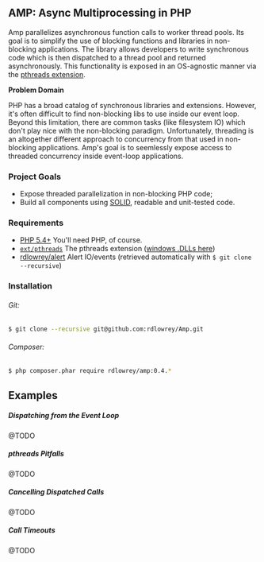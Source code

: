 AMP: Async Multiprocessing in PHP
---------------------------------

Amp parallelizes asynchronous function calls to worker thread pools. Its goal is to simplify the
use of blocking functions and libraries in non-blocking applications. The library allows developers
to write synchronous code which is then dispatched to a thread pool and returned asynchronously.
This functionality is exposed in an OS-agnostic manner via the [pthreads extension][pthreads].

**Problem Domain**

PHP has a broad catalog of synchronous libraries and extensions. However, it's often difficult to
find non-blocking libs to use inside our event loop. Beyond this limitation, there are common tasks
(like filesystem IO) which don't play nice with the non-blocking paradigm. Unfortunately, threading
is an altogether different approach to concurrency from that used in non-blocking applications.
Amp's goal is to seemlessly expose access to threaded concurrency inside event-loop applications.


### Project Goals

* Expose threaded parallelization in non-blocking PHP code;
* Build all components using [SOLID][solid], readable and unit-tested code.

### Requirements

* [PHP 5.4+][php-net] You'll need PHP, of course.
* [`ext/pthreads`][pthreads] The pthreads extension ([windows .DLLs here][win-pthreads-dlls])
* [rdlowrey/alert][alert] Alert IO/events (retrieved automatically with `$ git clone --recursive`)

[php-net]: http://php.net "php.net"
[pthreads]: http://pecl.php.net/package/pthreads "pthreads"
[solid]: http://en.wikipedia.org/wiki/SOLID_(object-oriented_design) "S.O.L.I.D."
[alert]: https://github.com/rdlowrey/Alert "Alert IO/events"
[win-pthreads-dlls]: http://windows.php.net/downloads/pecl/releases/pthreads/ "pthreads Windows DLLs"

### Installation

###### Git:

```bash
$ git clone --recursive git@github.com:rdlowrey/Amp.git
```

###### Composer:

```bash
$ php composer.phar require rdlowrey/amp:0.4.*
```

## Examples

##### Dispatching from the Event Loop
@TODO

##### pthreads Pitfalls
@TODO

##### Cancelling Dispatched Calls
@TODO

##### Call Timeouts
@TODO